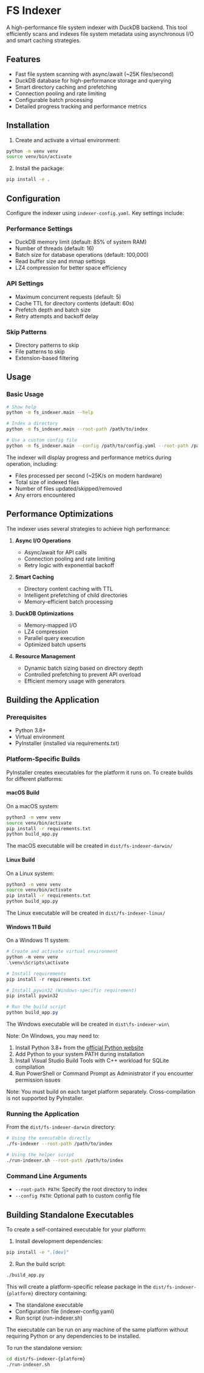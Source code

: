 # FS Indexer

A high-performance file system indexer with DuckDB backend. This tool efficiently scans and indexes file system metadata using asynchronous I/O and smart caching strategies.

## Features

- Fast file system scanning with async/await (~25K files/second)
- DuckDB database for high-performance storage and querying
- Smart directory caching and prefetching
- Connection pooling and rate limiting
- Configurable batch processing
- Detailed progress tracking and performance metrics

## Installation

1. Create and activate a virtual environment:
```bash
python -m venv venv
source venv/bin/activate
```

2. Install the package:
```bash
pip install -e .
```

## Configuration

Configure the indexer using `indexer-config.yaml`. Key settings include:

### Performance Settings
- DuckDB memory limit (default: 85% of system RAM)
- Number of threads (default: 16)
- Batch size for database operations (default: 100,000)
- Read buffer size and mmap settings
- LZ4 compression for better space efficiency

### API Settings
- Maximum concurrent requests (default: 5)
- Cache TTL for directory contents (default: 60s)
- Prefetch depth and batch size
- Retry attempts and backoff delay

### Skip Patterns
- Directory patterns to skip
- File patterns to skip
- Extension-based filtering

## Usage

### Basic Usage

```bash
# Show help
python -m fs_indexer.main --help

# Index a directory
python -m fs_indexer.main --root-path /path/to/index

# Use a custom config file
python -m fs_indexer.main --config /path/to/config.yaml --root-path /path/to/index
```

The indexer will display progress and performance metrics during operation, including:
- Files processed per second (~25K/s on modern hardware)
- Total size of indexed files
- Number of files updated/skipped/removed
- Any errors encountered

## Performance Optimizations

The indexer uses several strategies to achieve high performance:

1. **Async I/O Operations**
   - Async/await for API calls
   - Connection pooling and rate limiting
   - Retry logic with exponential backoff

2. **Smart Caching**
   - Directory content caching with TTL
   - Intelligent prefetching of child directories
   - Memory-efficient batch processing

3. **DuckDB Optimizations**
   - Memory-mapped I/O
   - LZ4 compression
   - Parallel query execution
   - Optimized batch upserts

4. **Resource Management**
   - Dynamic batch sizing based on directory depth
   - Controlled prefetching to prevent API overload
   - Efficient memory usage with generators

## Building the Application

### Prerequisites
- Python 3.8+
- Virtual environment
- PyInstaller (installed via requirements.txt)

### Platform-Specific Builds

PyInstaller creates executables for the platform it runs on. To create builds for different platforms:

#### macOS Build
On a macOS system:
```bash
python3 -m venv venv
source venv/bin/activate
pip install -r requirements.txt
python build_app.py
```
The macOS executable will be created in `dist/fs-indexer-darwin/`

#### Linux Build
On a Linux system:
```bash
python3 -m venv venv
source venv/bin/activate
pip install -r requirements.txt
python build_app.py
```
The Linux executable will be created in `dist/fs-indexer-linux/`

#### Windows 11 Build
On a Windows 11 system:
```powershell
# Create and activate virtual environment
python -m venv venv
.\venv\Scripts\activate

# Install requirements
pip install -r requirements.txt

# Install pywin32 (Windows-specific requirement)
pip install pywin32

# Run the build script
python build_app.py
```
The Windows executable will be created in `dist\fs-indexer-win\`

Note: On Windows, you may need to:
1. Install Python 3.8+ from the [official Python website](https://www.python.org/downloads/)
2. Add Python to your system PATH during installation
3. Install Visual Studio Build Tools with C++ workload for SQLite compilation
4. Run PowerShell or Command Prompt as Administrator if you encounter permission issues

Note: You must build on each target platform separately. Cross-compilation is not supported by PyInstaller.

### Running the Application

From the `dist/fs-indexer-darwin` directory:

```bash
# Using the executable directly
./fs-indexer --root-path /path/to/index

# Using the helper script
./run-indexer.sh --root-path /path/to/index
```

### Command Line Arguments

- `--root-path PATH`: Specify the root directory to index
- `--config PATH`: Optional path to custom config file

## Building Standalone Executables

To create a self-contained executable for your platform:

1. Install development dependencies:
```bash
pip install -e ".[dev]"
```

2. Run the build script:
```bash
./build_app.py
```

This will create a platform-specific release package in the `dist/fs-indexer-{platform}` directory containing:
- The standalone executable
- Configuration file (indexer-config.yaml)
- Run script (run-indexer.sh)

The executable can be run on any machine of the same platform without requiring Python or any dependencies to be installed.

To run the standalone version:
```bash
cd dist/fs-indexer-{platform}
./run-indexer.sh
